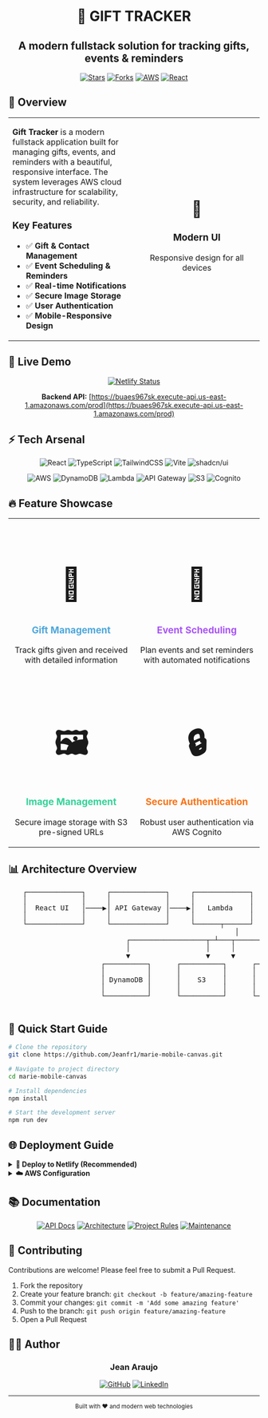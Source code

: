 # <div align="center">🎁 GIFT TRACKER</div>

<div align="center">

  <h2 align="center">A modern fullstack solution for tracking gifts, events & reminders</h2>

[![Stars](https://img.shields.io/github/stars/Jeanfr1/marie-mobile-canvas?style=for-the-badge&logo=github&color=f97316&logoColor=ffffff&labelColor=171717)](https://github.com/Jeanfr1/marie-mobile-canvas/stargazers)
[![Forks](https://img.shields.io/github/forks/Jeanfr1/marie-mobile-canvas?style=for-the-badge&logo=github&color=a855f7&logoColor=ffffff&labelColor=171717)](https://github.com/Jeanfr1/marie-mobile-canvas/network/members)
[![AWS](https://img.shields.io/badge/AWS-Powered-FF9900?style=for-the-badge&logo=amazon-aws&logoColor=FF9900&labelColor=202124)](#tech-arsenal)
[![React](https://img.shields.io/badge/React-Frontend-61DAFB?style=for-the-badge&logo=react&logoColor=61DAFB&labelColor=202124)](#tech-arsenal)

</div>

## 🌟 Overview

<table>
<tr>
<td>

**Gift Tracker** is a modern fullstack application built for managing gifts, events, and reminders with a beautiful, responsive interface. The system leverages AWS cloud infrastructure for scalability, security, and reliability.

### Key Features

- ✅ **Gift & Contact Management**
- ✅ **Event Scheduling & Reminders**
- ✅ **Real-time Notifications**
- ✅ **Secure Image Storage**
- ✅ **User Authentication**
- ✅ **Mobile-Responsive Design**

</td>
<td width="50%" align="center">

<h1>📱</h1>
<h3>Modern UI</h3>
<p>Responsive design for all devices</p>

</td>
</tr>
</table>

## 🚀 Live Demo

<div align="center">

[![Netlify Status](https://img.shields.io/badge/netlify-ready%20to%20deploy-00C7B7?style=for-the-badge&logo=netlify&logoColor=00C7B7&labelColor=202124)](https://app.netlify.com/start)

**Backend API:** [https://buaes967sk.execute-api.us-east-1.amazonaws.com/prod](https://buaes967sk.execute-api.us-east-1.amazonaws.com/prod)

</div>

## ⚡ Tech Arsenal

<div align="center">

![React](https://img.shields.io/badge/react-%2320232a.svg?style=for-the-badge&logo=react&logoColor=%2361DAFB)
![TypeScript](https://img.shields.io/badge/typescript-%23007ACC.svg?style=for-the-badge&logo=typescript&logoColor=white)
![TailwindCSS](https://img.shields.io/badge/tailwindcss-%2338B2AC.svg?style=for-the-badge&logo=tailwind-css&logoColor=white)
![Vite](https://img.shields.io/badge/vite-%23646CFF.svg?style=for-the-badge&logo=vite&logoColor=white)
![shadcn/ui](https://img.shields.io/badge/shadcn/ui-000000?style=for-the-badge&logo=shadcnui&logoColor=white)

![AWS](https://img.shields.io/badge/AWS-%23FF9900.svg?style=for-the-badge&logo=amazon-aws&logoColor=white)
![DynamoDB](https://img.shields.io/badge/Amazon%20DynamoDB-4053D6?style=for-the-badge&logo=Amazon%20DynamoDB&logoColor=white)
![Lambda](https://img.shields.io/badge/AWS_Lambda-FF9900?style=for-the-badge&logo=aws-lambda&logoColor=white)
![API Gateway](https://img.shields.io/badge/API_Gateway-8F43EF?style=for-the-badge&logo=amazon-api-gateway&logoColor=white)
![S3](https://img.shields.io/badge/S3-569A31?style=for-the-badge&logo=amazon-s3&logoColor=white)
![Cognito](https://img.shields.io/badge/Cognito-BF0816?style=for-the-badge&logo=amazon-cognito&logoColor=white)

</div>

## 🔥 Feature Showcase

<table>
<tr>
  <td width="50%" align="center">
    <h1 style="font-size: 4rem;">🎁</h1>
    <h3 style="color: #4DA7DB;">Gift Management</h3>
    <p>Track gifts given and received with detailed information</p>
  </td>
  <td width="50%" align="center">
    <h1 style="font-size: 4rem;">📅</h1>
    <h3 style="color: #A855F7;">Event Scheduling</h3>
    <p>Plan events and set reminders with automated notifications</p>
  </td>
</tr>
<tr>
  <td width="50%" align="center">
    <h1 style="font-size: 4rem;">🖼️</h1>
    <h3 style="color: #34D399;">Image Management</h3>
    <p>Secure image storage with S3 pre-signed URLs</p>
  </td>
  <td width="50%" align="center">
    <h1 style="font-size: 4rem;">🔒</h1>
    <h3 style="color: #F97316;">Secure Authentication</h3>
    <p>Robust user authentication via AWS Cognito</p>
  </td>
</tr>
</table>

## 📊 Architecture Overview

<div align="center">
  <pre>
  ┌─────────────┐     ┌─────────────┐     ┌─────────────┐
  │             │     │             │     │             │
  │  React UI   │────▶│ API Gateway │────▶│   Lambda    │
  │             │     │             │     │             │
  └─────────────┘     └─────────────┘     └──────┬──────┘
                                                 │
                            ┌──────────────────┬─┴───┬─────────────┐
                            │                  │     │             │
                            ▼                  ▼     ▼             ▼
                      ┌──────────┐      ┌──────────┐      ┌──────────┐
                      │          │      │          │      │          │
                      │ DynamoDB │      │    S3    │      │ Cognito  │
                      │          │      │          │      │          │
                      └──────────┘      └──────────┘      └──────────┘
  </pre>
</div>

## 🚦 Quick Start Guide

```bash
# Clone the repository
git clone https://github.com/Jeanfr1/marie-mobile-canvas.git

# Navigate to project directory
cd marie-mobile-canvas

# Install dependencies
npm install

# Start the development server
npm run dev
```

## 🌐 Deployment Guide

<details>
<summary><b>💫 Deploy to Netlify (Recommended)</b></summary>
<br>

1. Connect your GitHub repository to Netlify
2. Configure build settings:
   - **Build command:** `npm run build`
   - **Publish directory:** `dist`
   - **Environment variables:** Add AWS configuration
3. Click **Deploy** button
4. Your app will be live in minutes!

</details>

<details>
<summary><b>☁️ AWS Configuration</b></summary>
<br>

Backend services are already configured:

- **API Endpoint:** `https://buaes967sk.execute-api.us-east-1.amazonaws.com/prod`
- **User Authentication:** AWS Cognito
- **Database:** DynamoDB
- **Storage:** S3
- **Functions:** Lambda

</details>

## 📚 Documentation

<div align="center">

[![API Docs](https://img.shields.io/badge/API_Documentation-212121?style=for-the-badge&logo=read-the-docs&logoColor=white)](./API.md)
[![Architecture](https://img.shields.io/badge/Architecture-212121?style=for-the-badge&logo=blueprint&logoColor=white)](./ARCHITECTURE.md)
[![Project Rules](https://img.shields.io/badge/Project_Rules-212121?style=for-the-badge&logo=bookstack&logoColor=white)](./PROJECTS_RULES.md)
[![Maintenance](https://img.shields.io/badge/Maintenance_Guide-212121?style=for-the-badge&logo=git&logoColor=white)](./MAINTENANCE.md)

</div>

## 🤝 Contributing

Contributions are welcome! Please feel free to submit a Pull Request.

1. Fork the repository
2. Create your feature branch: `git checkout -b feature/amazing-feature`
3. Commit your changes: `git commit -m 'Add some amazing feature'`
4. Push to the branch: `git push origin feature/amazing-feature`
5. Open a Pull Request

## 👨‍💻 Author

<div align="center">
  <h3>Jean Araujo</h3>

[![GitHub](https://img.shields.io/badge/github-%23121011.svg?style=for-the-badge&logo=github&logoColor=white)](https://github.com/Jeanfr1)
[![LinkedIn](https://img.shields.io/badge/linkedin-%230077B5.svg?style=for-the-badge&logo=linkedin&logoColor=white)](https://linkedin.com/in/jeanfr1)

</div>

---

<div align="center">
  <sub>Built with ❤️ and modern web technologies</sub>
</div>
